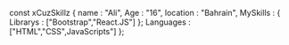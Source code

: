 const xCuzSkillz {
 name : "Ali",
 Age : "16",
 location : "Bahrain",
 MySkills : {
  Librarys : ["Bootstrap","React.JS"]
  };
  Languages : ["HTML","CSS",JavaScripts"]
};
